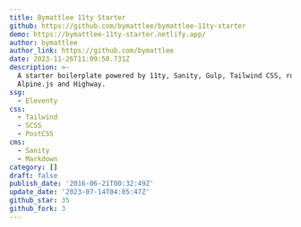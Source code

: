 ```yaml
---
title: Bymattlee 11ty Starter
github: https://github.com/bymattlee/bymattlee-11ty-starter
demo: https://bymattlee-11ty-starter.netlify.app/
author: bymattlee
author_link: https://github.com/bymattlee
date: 2023-11-26T11:09:50.731Z
description: >-
  A starter boilerplate powered by 11ty, Sanity, Gulp, Tailwind CSS, rollup.js,
  Alpine.js and Highway.
ssg:
  - Eleventy
css:
  - Tailwind
  - SCSS
  - PostCSS
cms:
  - Sanity
  - Markdown
category: []
draft: false
publish_date: '2016-06-21T00:32:49Z'
update_date: '2023-07-14T04:05:47Z'
github_star: 35
github_fork: 3
---
```

